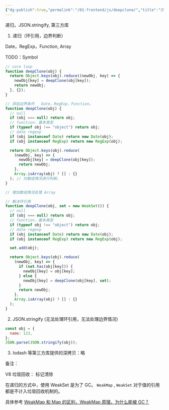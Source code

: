 ```yaml
---
{"dg-publish":true,"permalink":"/01-frontend/js/deepclone/","title":"JS 深拷贝的几种方式","tags":["WeakSet","basic","interview"],"created":"2024-06-04T10:28:22.626+08:00","updated":"2024-06-04T10:28:52.219+08:00"}
---
```



递归，JSON.stringify, 第三方库

<!-- more -->

1. 递归（环引用，边界判断）

Date，RegExp，Function, Array

TODO：Symbol

```js
// core loop
function deepClone(obj) {
  return Object.keys(obj).reduce((newObj, key) => {
    newObj[key] = deepClone(obj[key]);
    return newObj;
  }, {});
}

// 添加边界条件   Date，RegExp，Function。
function deepClone(obj) {
  // null
  if (obj === null) return obj;
  // function，基本类型
  if (typeof obj !== "object") return obj;
  // date regexp
  if (obj instanceof Date) return new Date(obj);
  if (obj instanceof RegExp) return new RegExp(obj);

  return Object.keys(obj).reduce(
    (newObj, key) => {
      newObj[key] = deepClone(obj[key]);
      return newObj;
    },
    Array.isArray(obj) ? [] : {}
  ); // 对数组情况进行判断。
}

// 增加数组情况处理 Array

// 解决环引用
function deepClone(obj, set = new WeakSet()) {
  // null
  if (obj === null) return obj;
  // function，基本类型
  if (typeof obj !== "object") return obj;
  // date regexp
  if (obj instanceof Date) return new Date(obj);
  if (obj instanceof RegExp) return new RegExp(obj);

  set.add(obj);

  return Object.keys(obj).reduce(
    (newObj, key) => {
      if (set.has(obj[key])) {
        newObj[key] = obj[key];
      } else {
        newObj[key] = deepClone(obj[key], set);
      }
      return newObj;
    },
    Array.isArray(obj) ? [] : {}
  );
}
```

2. JSON.stringify (无法处理环引用，无法处理边界情况)

```js
const obj = {
  name: 123,
};
JSON.parse(JSON.stringify(obj));
```

3. lodash 等第三方库提供的深拷贝：略

备注：

V8 垃圾回收： 标记清除

在递归的方式中，使用 WeakSet 是为了 GC。 `WeakMap` , `WeakSet` 对于值的引用都是不计入垃圾回收机制的。

具体参考 [WeakMap 和 Map 的区别，WeakMap 原理，为什么能被 GC？](https://segmentfault.com/a/1190000039862872)